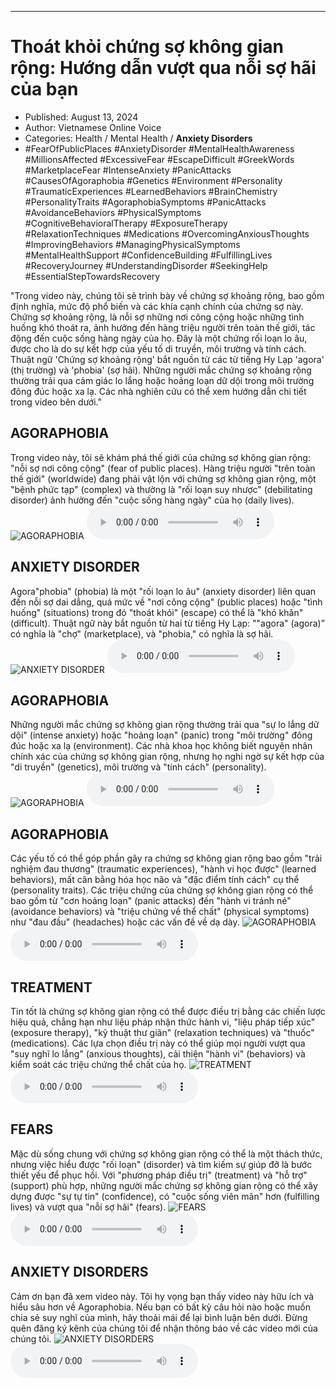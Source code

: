 
---

# Thoát khỏi chứng sợ không gian rộng: Hướng dẫn vượt qua nỗi sợ hãi của bạn

- Published: August 13, 2024
- Author: Vietnamese Online Voice
- Categories: Health / Mental Health / **Anxiety Disorders**
- #FearOfPublicPlaces #AnxietyDisorder #MentalHealthAwareness #MillionsAffected #ExcessiveFear #EscapeDifficult #GreekWords #MarketplaceFear #IntenseAnxiety #PanicAttacks #CausesOfAgoraphobia #Genetics #Environment #Personality #TraumaticExperiences #LearnedBehaviors #BrainChemistry #PersonalityTraits #AgoraphobiaSymptoms #PanicAttacks #AvoidanceBehaviors #PhysicalSymptoms #CognitiveBehavioralTherapy #ExposureTherapy #RelaxationTechniques #Medications #OvercomingAnxiousThoughts #ImprovingBehaviors #ManagingPhysicalSymptoms #MentalHealthSupport #ConfidenceBuilding #FulfillingLives #RecoveryJourney #UnderstandingDisorder #SeekingHelp #EssentialStepTowardsRecovery

"Trong video này, chúng tôi sẽ trình bày về chứng sợ khoảng rộng, bao gồm định nghĩa, mức độ phổ biến và các khía cạnh chính của chứng sợ này. Chứng sợ khoảng rộng, là nỗi sợ những nơi công cộng hoặc những tình huống khó thoát ra, ảnh hưởng đến hàng triệu người trên toàn thế giới, tác động đến cuộc sống hàng ngày của họ. Đây là một chứng rối loạn lo âu, được cho là do sự kết hợp của yếu tố di truyền, môi trường và tính cách. Thuật ngữ 'Chứng sợ khoảng rộng' bắt nguồn từ các từ tiếng Hy Lạp 'agora' (thị trường) và 'phobia' (sợ hãi). Những người mắc chứng sợ khoảng rộng thường trải qua cảm giác lo lắng hoặc hoảng loạn dữ dội trong môi trường đông đúc hoặc xa lạ. Các nhà nghiên cứu có thể xem hướng dẫn chi tiết trong video bên dưới."


## AGORAPHOBIA

Trong video này, tôi sẽ khám phá thế giới của chứng sợ không gian rộng: "nỗi sợ nơi công cộng" (fear of public places). Hàng triệu người "trên toàn thế giới" (worldwide) đang phải vật lộn với chứng sợ không gian rộng, một "bệnh phức tạp" (complex) và thường là "rối loạn suy nhược" (debilitating disorder) ảnh hưởng đến "cuộc sống hàng ngày" của họ (daily lives).
![AGORAPHOBIA](https://http-archiver-apis-production-80.schnworks.com/storage/images/transitions/2024-08-13/transition--20705967854-Montserrat-Black-673AB7.jpg)
<audio controls>
    <source src="https://http-archiver-apis-production-80.schnworks.com/storage/storage/audio/file-17445559293.mp3" type="audio/mpeg">
</audio>



## ANXIETY DISORDER

Agora"phobia" (phobia) là một "rối loạn lo âu" (anxiety disorder) liên quan đến nỗi sợ dai dẳng, quá mức về "nơi công cộng" (public places) hoặc "tình huống" (situations) trong đó "thoát khỏi" (escape) có thể là "khó khăn" (difficult). Thuật ngữ này bắt nguồn từ hai từ tiếng Hy Lạp: ""agora" (agora)” có nghĩa là "chợ" (marketplace), và "phobia," có nghĩa là sợ hãi.
![ANXIETY DISORDER](https://http-archiver-apis-production-80.schnworks.com/storage/images/transitions/2024-08-13/transition--22749071443-Montserrat-Medium-880E4F.jpg)
<audio controls>
    <source src="https://http-archiver-apis-production-80.schnworks.com/storage/storage/audio/file-10339650080.mp3" type="audio/mpeg">
</audio>



## AGORAPHOBIA

Những người mắc chứng sợ không gian rộng thường trải qua "sự lo lắng dữ dội" (intense anxiety) hoặc "hoảng loạn" (panic) trong "môi trường" đông đúc hoặc xa lạ (environment). Các nhà khoa học không biết nguyên nhân chính xác của chứng sợ không gian rộng, nhưng họ nghi ngờ sự kết hợp của "di truyền" (genetics), môi trường và "tính cách" (personality).
![AGORAPHOBIA](https://http-archiver-apis-production-80.schnworks.com/storage/images/transitions/2024-08-13/transition--12468956062-Montserrat-Black-9C27B0.jpg)
<audio controls>
    <source src="https://http-archiver-apis-production-80.schnworks.com/storage/storage/audio/file-12388410577.mp3" type="audio/mpeg">
</audio>



## AGORAPHOBIA

Các yếu tố có thể góp phần gây ra chứng sợ không gian rộng bao gồm "trải nghiệm đau thương" (traumatic experiences), "hành vi học được" (learned behaviors), mất cân bằng hóa học não và "đặc điểm tính cách" cụ thể (personality traits). Các triệu chứng của chứng sợ không gian rộng có thể bao gồm từ "cơn hoảng loạn" (panic attacks) đến "hành vi tránh né" (avoidance behaviors) và "triệu chứng về thể chất" (physical symptoms) như "đau đầu" (headaches) hoặc các vấn đề về dạ dày.
![AGORAPHOBIA](https://http-archiver-apis-production-80.schnworks.com/storage/images/transitions/2024-08-13/transition--15273129886-Montserrat-Regular-303F9F.jpg)
<audio controls>
    <source src="https://http-archiver-apis-production-80.schnworks.com/storage/storage/audio/file-12513059363.mp3" type="audio/mpeg">
</audio>



## TREATMENT

Tin tốt là chứng sợ không gian rộng có thể được điều trị bằng các chiến lược hiệu quả, chẳng hạn như liệu pháp nhận thức hành vi, "liệu pháp tiếp xúc" (exposure therapy), "kỹ thuật thư giãn" (relaxation techniques) và "thuốc" (medications). Các lựa chọn điều trị này có thể giúp mọi người vượt qua "suy nghĩ lo lắng" (anxious thoughts), cải thiện "hành vi" (behaviors) và kiểm soát các triệu chứng thể chất của họ.
![TREATMENT](https://http-archiver-apis-production-80.schnworks.com/storage/images/transitions/2024-08-13/transition--2713249315-Montserrat-Thin-673AB7.jpg)
<audio controls>
    <source src="https://http-archiver-apis-production-80.schnworks.com/storage/storage/audio/file-11440711578.mp3" type="audio/mpeg">
</audio>



## FEARS

Mặc dù sống chung với chứng sợ không gian rộng có thể là một thách thức, nhưng việc hiểu được "rối loạn" (disorder) và tìm kiếm sự giúp đỡ là bước thiết yếu để phục hồi. Với "phương pháp điều trị" (treatment) và "hỗ trợ" (support) phù hợp, những người mắc chứng sợ không gian rộng có thể xây dựng được "sự tự tin" (confidence), có "cuộc sống viên mãn" hơn (fulfilling lives) và vượt qua "nỗi sợ hãi" (fears).
![FEARS](https://http-archiver-apis-production-80.schnworks.com/storage/images/transitions/2024-08-13/transition--6468499063-Montserrat-ExtraBold-303F9F.jpg)
<audio controls>
    <source src="https://http-archiver-apis-production-80.schnworks.com/storage/storage/audio/file-45974844786.mp3" type="audio/mpeg">
</audio>



## ANXIETY DISORDERS

Cảm ơn bạn đã xem video này. Tôi hy vọng bạn thấy video này hữu ích và hiểu sâu hơn về Agoraphobia. Nếu bạn có bất kỳ câu hỏi nào hoặc muốn chia sẻ suy nghĩ của mình, hãy thoải mái để lại bình luận bên dưới. Đừng quên đăng ký kênh của chúng tôi để nhận thông báo về các video mới của chúng tôi.
![ANXIETY DISORDERS](https://http-archiver-apis-production-80.schnworks.com/storage/images/transitions/2024-08-13/transition-4073671586-Montserrat-Regular-283593.jpg)
<audio controls>
    <source src="https://http-archiver-apis-production-80.schnworks.com/storage/storage/audio/file-27654138730.mp3" type="audio/mpeg">
</audio>

